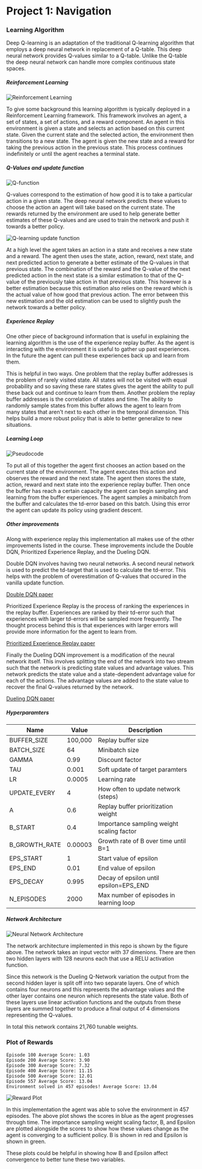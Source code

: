 
# Project 1: Navigation

### Learning Algorithm
Deep Q-learning is an adaptation of the traditional Q-learning algorithm that employs a deep neural network in replacement of a Q-table. This deep neural network provides Q-values similar to a Q-table. Unlike the Q-table the deep neural network can handle more complex continuous state spaces. 
##### Reinforcement Learning

![Reinforcement Learning](/images/reinforcement_learning.png?raw=true "Reinforcement Learning")

To give some background this learning algorithm is typically deployed in a Reinforcement Learning framework. This framework involves an agent, a set of states, a set of actions, and a reward component. An agent in this environment is given a state and selects an action based on this current state. Given the current state and the selected action, the environment then transitions to a new state. The agent is given the new state and a reward for taking the previous action in the previous state. This process continues indefinitely or until the agent reaches a terminal state. 
##### Q-Values and update function

![Q-function](/images/q_function.png?raw=true "Q-function")

Q-values correspond to the estimation of how good it is to take a particular action in a given state. The deep neural network predicts these values to choose the action an agent will take based on the current state. The rewards returned by the environment are used to help generate better estimates of these Q-values and are used to train the network and push it towards a better policy. 

![Q-learning update function](/images/q_update.png?raw=true "Q-learning update function")

At a high level the agent takes an action in a state and receives a new state and a reward. The agent then uses the state, action, reward, next state, and next predicted action to generate a better estimate of the Q-values in that previous state. The combination of the reward and the Q-value of the next predicted action in the next state is a similar estimation to that of the Q-value of the previously take action in that previous state. This however is a better estimation because this estimation also relies on the reward which is the actual value of how good that previous action. The error between this new estimation and the old estimation can be used to slightly push the network towards a better policy. 
##### Experience Replay

One other piece of background information that is useful in explaining the learning algorithm is the use of the experience replay buffer. As the agent is interacting with the environment it is useful to gather up past experiences. In the future the agent can pull these experiences back up and learn from them.

This is helpful in two ways. One problem that the replay buffer addresses is the problem of rarely visited state. All states will not be visited with equal probability and so saving these rare states gives the agent the ability to pull these back out and continue to learn from them. Another problem the replay buffer addresses is the correlation of states and time. The ability to randomly sample states from this buffer allows the agent to learn from many states that aren't next to each other in the temporal dimension. This helps build a more robust policy that is able to better generalize to new situations. 

##### Learning Loop

![Pseudocode](/images/pseudocode.png?raw=true "Pseudocode")

To put all of this together the agent first chooses an action based on the current state of the environment. The agent executes this action and observes the reward and the next state. The agent then stores the state, action, reward and next state into the experience replay buffer. Then once the buffer has reach a certain capacity the agent can begin sampling and learning from the buffer experiences. The agent samples a minibatch from the buffer and calculates the td-error based on this batch. Using this error the agent can update its policy using gradient descent. 

##### Other improvements

Along with experience replay this implementation all makes use of the other improvements listed in the course. These improvements include the Double DQN, Prioritized Experience Replay, and the Dueling DQN.

Double DQN involves having two neural networks. A second neural network is used to predict the td-target that is used to calculate the td-error. This helps with the problem of overestimation of Q-values that occured in the vanilla update function. 

[Double DQN paper](https://arxiv.org/abs/1509.06461)

Prioritized Experience Replay is the process of ranking the experiences in the replay buffer. Experiences are ranked by their td-error such that experiences with larger td-errors will be sampled more frequently. The thought process behind this is that experiences with larger errors will provide more information for the agent to learn from.

[Prioritized Experience Replay paper](https://arxiv.org/abs/1511.05952)

Finally the Dueling DQN improvement is a modification of the neural network itself. This involves splitting the end of the network into two stream such that the network is predicting state values and advantage values. This network predicts the state value and a state-dependent advantage value for each of the actions. The advantage values are added to the state value to recover the final Q-values returned by the network. 

[Dueling DQN paper](https://arxiv.org/abs/1511.06581)


##### Hyperparamters
| Name          | Value   | Description                               |
|---------------|---------|-------------------------------------------|
| BUFFER_SIZE   | 100,000 | Replay buffer size                        |
| BATCH_SIZE    | 64      | Minibatch size                            |
| GAMMA         | 0.99    | Discount factor                           |
| TAU           | 0.001   | Soft update of target paramters           |
| LR            | 0.0005  | Learning rate                             |
| UPDATE_EVERY  | 4       | How often to update network (steps)       |
| A             | 0.6     | Replay buffer prioritization weight       |
| B_START       | 0.4     | Importance sampling weight scaling factor |
| B_GROWTH_RATE | 0.00003 | Growth rate of B over time until B=1      |
| EPS_START     | 1       | Start value of epsilon                    |
| EPS_END       | 0.01    | End value of epsilon                      |
| EPS_DECAY     | 0.995   | Decay of epsilon until epsilon=EPS_END    |
| N_EPISODES    | 2000    | Max number of episodes in learning loop   |
##### Network Architecture

![Neural Network Architecture](/images/model_architecture.png?raw=true "Neural Network Architecture")

The network architecture implemented in this repo is shown by the figure above. The network takes an input vector with 37 dimenions. There are then two hidden layers with 128 neurons each that use a RELU activation function. 

Since this network is the Dueling Q-Network variation the output from the second hidden layer is split off into two separate layers. One of which contains four neurons and this represents the advantage values and the other layer contains one neuron which represents the state value. Both of these layers use linear activation functions and the outputs from these layers are summed together to produce a final output of 4 dimensions representing the Q-values. 

In total this network contains 21,760 tunable weights. 

### Plot of Rewards

```
Episode 100	Average Score: 1.03
Episode 200	Average Score: 3.90
Episode 300	Average Score: 7.32
Episode 400	Average Score: 11.15
Episode 500	Average Score: 12.01
Episode 557	Average Score: 13.04
Environment solved in 457 episodes!	Average Score: 13.04
```

![Reward Plot](/images/plot.png?raw=true "Reward Plot")

In this implementation the agent was able to solve the environment in 457 episodes. The above plot shows the scores in blue as the agent progresses through time. The importance sampling weight scaling factor, B, and Epsilon are plotted alongside the scores to show how these values change as the agent is converging to a sufficient policy. B is shown in red and Epsilon is shown in green. 

These plots could be helpful in showing how B and Epsilon affect convergence to better tune these two variables. 

